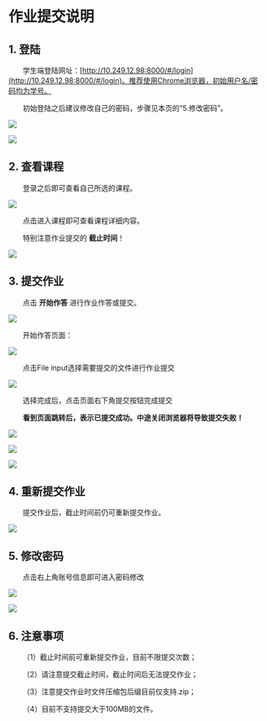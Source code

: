 # 作业提交说明

## 1. 登陆

&emsp;&emsp;学生端登陆网址：[http://10.249.12.98:8000/#/login](http://10.249.12.98:8000/#/login)。推荐使用Chrome浏览器，初始用户名/密码均为学号。

&emsp;&emsp;初始登陆之后建议修改自己的密码，步骤见本页的“5.修改密码”。

![](ojguide.assets/1-1.bmp)

![](ojguide.assets/1-2.bmp)

## 2. 查看课程

&emsp;&emsp;登录之后即可查看自己所选的课程。

![](ojguide.assets/1-3.bmp)

&emsp;&emsp;点击进入课程即可查看课程详细内容。

&emsp;&emsp;特别注意作业提交的 **截止时间**！

![](ojguide.assets/1-4.bmp)

## 3. 提交作业

&emsp;&emsp;点击 **开始作答** 进行作业作答或提交。

![](ojguide.assets/1-5.bmp)

&emsp;&emsp;开始作答页面：

![](ojguide.assets/1-6.bmp)

&emsp;&emsp;点击File input选择需要提交的文件进行作业提交

![](ojguide.assets/1-7.bmp)

&emsp;&emsp;选择完成后，点击页面右下角提交按钮完成提交

&emsp;&emsp;**看到页面跳转后，表示已提交成功。中途关闭浏览器将导致提交失败！**

![](ojguide.assets/1-8.bmp)

![](ojguide.assets/1-9.bmp)

![](ojguide.assets/1-10.bmp)

## 4. 重新提交作业

&emsp;&emsp;提交作业后，截止时间前仍可重新提交作业。

![](ojguide.assets/1-11.bmp)

## 5. 修改密码

&emsp;&emsp;点击右上角账号信息即可进入密码修改

![](ojguide.assets/1-12.bmp)

![](ojguide.assets/1-13.bmp)

## 6. 注意事项

&emsp;&emsp;（1）截止时间前可重新提交作业，目前不限提交次数；

&emsp;&emsp;（2）请注意提交截止时间，截止时间后无法提交作业；

&emsp;&emsp;（3）注意提交作业时文件压缩包后缀目前仅支持.zip；

&emsp;&emsp;（4）目前不支持提交大于100MB的文件。
